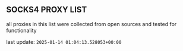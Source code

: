 ## SOCKS4 PROXY LIST

all proxies in this list were collected from open sources and tested for functionality

last update: `2025-01-14 01:04:13.528053+00:00`